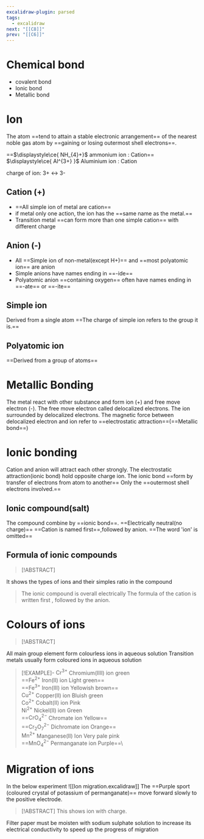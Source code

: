 ```yaml
---
excalidraw-plugin: parsed
tags:
  - excalidraw
next: "[[C8]]"
prev: "[[C6]]"
---
```


# Chemical bond
- covalent bond 
- Ionic bond 
- Metallic bond
# Ion
The atom ==tend to attain a stable electronic arrangement== of the nearest noble gas atom by ==gaining or losing outermost shell electrons==.

==$\displaystyle\ce{ NH_{4}+}$ ammonium ion : Cation==
$\displaystyle\ce{ Al^{3+} }$ Aluminium ion : Cation

charge of ion: 3+ ↔ 3-
## Cation (+)
- ==All simple ion of metal are cation==
- if metal only one action, the ion has the ==same name as the metal.==
- Transition metal ==can form more than one simple cation== with different charge
## Anion (-)
- All ==Simple ion of non-metal(except H+)== and ==most polyatomic ion== are anion 
- Simple anions have names ending in ==-ide==
- Polyatomic anion ==containing oxygen== often have names ending in ==-ate== or ==-ite==
## Simple ion
Derived from a single atom
==The charge of simple ion refers to the group it is.==
## Polyatomic ion
==Derived from a group of atoms==

# Metallic Bonding
The metal react with other substance and form ion (+) and free move electron (-).
The free move electron called delocalized electrons. The ion surrounded by delocalized electrons.
The magnetic force between delocalized electron and ion refer to ==electrostatic attraction==(==Metallic bond==)
# Ionic bonding
Cation and anion will attract each other strongly. The electrostatic attraction(ionic bond) hold opposite charge ion.
The ionic bond ==form by transfer of electrons from atom to another==
Only the ==outermost shell electrons involved.==
## Ionic compound(salt)
The compound combine by ==ionic bond==.
==Electrically neutral(no charge)==
==Cation is named first==,followed by anion. ==The word 'ion' is omitted==





## Formula of ionic compounds 
> [!ABSTRACT]
> 
It shows the types of ions and their simples ratio in the compound  
>The ionic compound is overall electrically 
The formula of the cation is written first , followed by the anion.


# Colours of ions

> [!ABSTRACT]
> 
All main group element form colourless ions in aqueous solution
Transition metals usually form coloured ions in aqueous solution


> [!EXAMPLE]-
$\displaystyle \text{Cr}^{3+}$ Chromium(IIII) ion green\
==$\displaystyle \text{Fe}^{2+}$ Iron(II) ion Light green== \
==$\displaystyle \text{Fe}^{3+}$ Iron(III) ion Yellowish brown==\
$\displaystyle \text{Cu}^{2+}$ Copper(II) ion Bluish green\
$\displaystyle \text{Co}^{2+}$ Cobalt(II) ion Pink\
$\displaystyle \text{Ni}^{2+}$ Nickel(II) ion Green\
==$\displaystyle \text{CrO}^{2-}_{4}$ Chromate ion Yellow==\
==$\displaystyle\text{Cr}_{2}\text{O}_{7}^{2-}$ Dichromate ion Orange==\
$\displaystyle\text{Mn}^{2+}$ Manganese(II) Ion Very pale pink\
==$\displaystyle\text{MnO}^{2-}_{4}$ Permanganate ion Purple==\

# Migration of ions

In the below experiment 
![[Ion migration.excalidraw]]
The ==Purple sport (coloured crystal of potassium of permanganate)== move forward slowly to the positive electrode. 
> [!ABSTRACT]
> This shows ion with charge.

Filter paper must be moisten with sodium sulphate solution to increase its electrical conductivity to speed up the progress of migration
